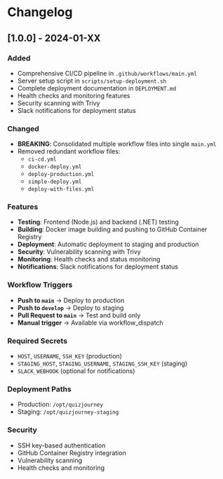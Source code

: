 # Changelog

## [1.0.0] - 2024-01-XX

### Added
- Comprehensive CI/CD pipeline in `.github/workflows/main.yml`
- Server setup script in `scripts/setup-deployment.sh`
- Complete deployment documentation in `DEPLOYMENT.md`
- Health checks and monitoring features
- Security scanning with Trivy
- Slack notifications for deployment status

### Changed
- **BREAKING**: Consolidated multiple workflow files into single `main.yml`
- Removed redundant workflow files:
  - `ci-cd.yml`
  - `docker-deploy.yml` 
  - `deploy-production.yml`
  - `simple-deploy.yml`
  - `deploy-with-files.yml`

### Features
- **Testing**: Frontend (Node.js) and backend (.NET) testing
- **Building**: Docker image building and pushing to GitHub Container Registry
- **Deployment**: Automatic deployment to staging and production
- **Security**: Vulnerability scanning with Trivy
- **Monitoring**: Health checks and status monitoring
- **Notifications**: Slack notifications for deployment status

### Workflow Triggers
- **Push to `main`** → Deploy to production
- **Push to `develop`** → Deploy to staging
- **Pull Request to `main`** → Test and build only
- **Manual trigger** → Available via workflow_dispatch

### Required Secrets
- `HOST`, `USERNAME`, `SSH_KEY` (production)
- `STAGING_HOST`, `STAGING_USERNAME`, `STAGING_SSH_KEY` (staging)
- `SLACK_WEBHOOK` (optional for notifications)

### Deployment Paths
- Production: `/opt/quizjourney`
- Staging: `/opt/quizjourney-staging`

### Security
- SSH key-based authentication
- GitHub Container Registry integration
- Vulnerability scanning
- Health checks and monitoring 